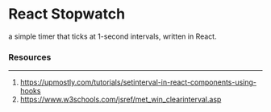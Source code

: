 # React Stopwatch
a simple timer that ticks at 1-second intervals, written in React.


### Resources
-----

1. https://upmostly.com/tutorials/setinterval-in-react-components-using-hooks
2. https://www.w3schools.com/jsref/met_win_clearinterval.asp
